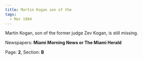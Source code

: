 ```yaml
---  
title: Martin Kogan son of the  
tags:  
  - Mar 1984  
---  
```

  
Martin Kogan, son of the former judge Zev Kogan, is still missing.  
  
Newspapers: **Miami Morning News or The Miami Herald**  
  
Page: **2**, Section: **B** 
